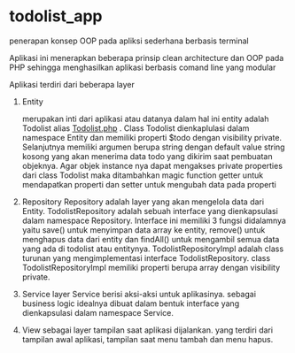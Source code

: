 # todolist_app

penerapan konsep OOP pada apliksi sederhana berbasis terminal

Aplikasi ini menerapkan beberapa prinsip clean architecture dan OOP pada PHP sehingga menghasilkan aplikasi berbasis comand line yang modular

Aplikasi terdiri dari beberapa layer

1. Entity

   merupakan inti dari aplikasi atau datanya
   dalam hal ini entity adalah Todolist alias <a href="Entity/Todolist.php">Todolist.php</a> .
   Class Todolist dienkaplulasi dalam namespace Entity dan memiliki properti $todo dengan visibility private. Selanjutnya memiliki argumen berupa string dengan default value string kosong yang akan menerima data todo yang dikirim saat pembuatan objeknya.
   Agar objek instance nya dapat mengakses private properties dari class Todolist maka ditambahkan magic function getter untuk mendapatkan properti dan setter untuk mengubah data pada properti

2. Repository
   Repository adalah layer yang akan mengelola data dari Entity. TodolistRepository adalah sebuah interface yang dienkapsulasi dalam namespace Repository. Interface ini memiliki 3 fungsi didalamnya yaitu save() untuk menyimpan data array ke entity, remove() untuk menghapus data dari entity dan findAll() untuk mengambil semua data yang ada di todolist atau entitynya.
   TodolistRepositoryImpl adalah class turunan yang mengimplementasi interface TodolistRepository.
   class TodolistRepositoryImpl memiliki properti berupa array dengan visibility private.
3. Service
   layer Service berisi aksi-aksi untuk aplikasinya. sebagai business logic idealnya dibuat dalam bentuk interface yang dienkapsulasi dalam namespace Service.
4. View 
   sebagai layer tampilan saat aplikasi dijalankan. yang terdiri dari tampilan awal aplikasi, tampilan saat menu tambah dan menu hapus.
